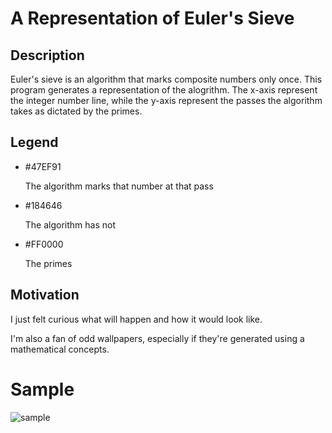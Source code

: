 # A Representation of Euler's Sieve

## Description
Euler's sieve is an algorithm that marks composite numbers only once. This program generates a representation of the alogrithm. The x-axis represent the integer number line, while the y-axis represent the passes the algorithm takes as dictated by the primes. 

## Legend

* \#47EF91
  
  The algorithm marks that number at that pass
* \#184646
  
  The algorithm has not
* \#FF0000
  
  The primes
  
## Motivation
I just felt curious what will happen and how it would look like. 

I'm also a fan of odd wallpapers, especially if they're generated using a mathematical concepts.

# Sample
![sample](https://github.com/Aphrontos/Representation-of-Sieve-of-Euler/blob/master/sieve.png)
